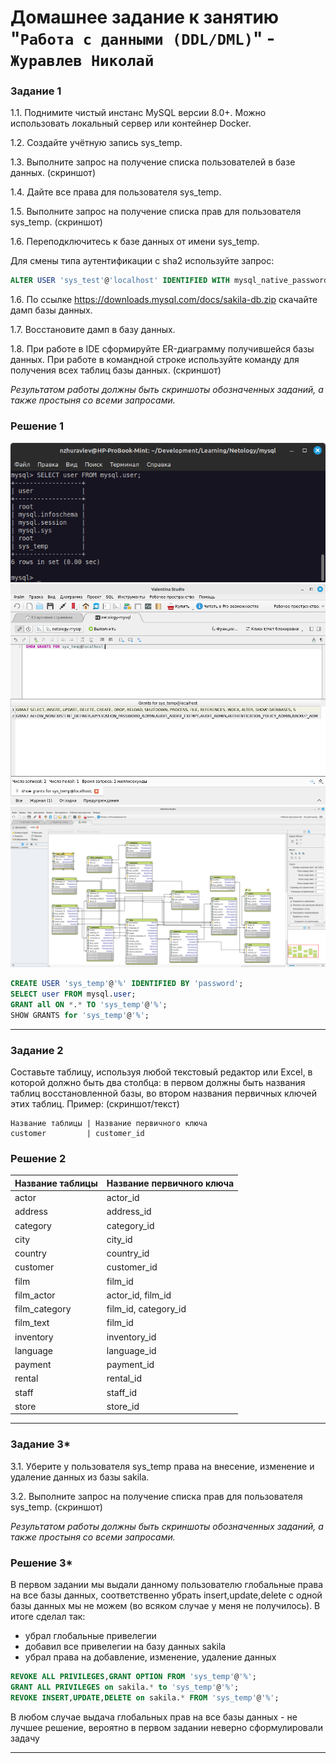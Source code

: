 # Домашнее задание к занятию "`Работа с данными (DDL/DML)`" - `Журавлев Николай`

### Задание 1
1.1. Поднимите чистый инстанс MySQL версии 8.0+. Можно использовать локальный сервер или контейнер Docker.

1.2. Создайте учётную запись sys_temp. 

1.3. Выполните запрос на получение списка пользователей в базе данных. (скриншот)

1.4. Дайте все права для пользователя sys_temp. 

1.5. Выполните запрос на получение списка прав для пользователя sys_temp. (скриншот)

1.6. Переподключитесь к базе данных от имени sys_temp.

Для смены типа аутентификации с sha2 используйте запрос: 
```sql
ALTER USER 'sys_test'@'localhost' IDENTIFIED WITH mysql_native_password BY 'password';
```
1.6. По ссылке https://downloads.mysql.com/docs/sakila-db.zip скачайте дамп базы данных.

1.7. Восстановите дамп в базу данных.

1.8. При работе в IDE сформируйте ER-диаграмму получившейся базы данных. При работе в командной строке используйте команду для получения всех таблиц базы данных. (скриншот)

*Результатом работы должны быть скриншоты обозначенных заданий, а также простыня со всеми запросами.*

### Решение 1
![](./img/12-02-01-01.png)
![](./img/12-02-01-02.png)
![](./img/12-02-01-03.png)

```sql
CREATE USER 'sys_temp'@'%' IDENTIFIED BY 'password';
SELECT user FROM mysql.user;
GRANT all ON *.* TO 'sys_temp'@'%';
SHOW GRANTS for 'sys_temp'@'%';
```

---

### Задание 2
Составьте таблицу, используя любой текстовый редактор или Excel, в которой должно быть два столбца: в первом должны быть названия таблиц восстановленной базы, во втором названия первичных ключей этих таблиц. Пример: (скриншот/текст)
```
Название таблицы | Название первичного ключа
customer         | customer_id
```

### Решение 2

| Название таблицы | Название первичного ключа |
|------------------|---------------------------|
| actor | actor_id |
| address | address_id |
| category | category_id |
| city | city_id |
| country | country_id |
| customer | customer_id |
| film | film_id |
| film_actor | actor_id, film_id |
| film_category | film_id, category_id |
| film_text | film_id |
| inventory | inventory_id |
| language | language_id |
| payment | payment_id |
| rental | rental_id |
| staff | staff_id |
| store | store_id |

---

### Задание 3*
3.1. Уберите у пользователя sys_temp права на внесение, изменение и удаление данных из базы sakila.

3.2. Выполните запрос на получение списка прав для пользователя sys_temp. (скриншот)

*Результатом работы должны быть скриншоты обозначенных заданий, а также простыня со всеми запросами.*

### Решение 3*
В первом задании мы выдали данному пользователю глобальные права на все базы данных, соответственно убрать insert,update,delete с одной базы данных мы не можем (во всяком случае у меня не получилось).
В итоге сделал так:
* убрал глобальные привелегии
* добавил все привелегии на базу данных sakila
* убрал права на добавление, изменение, удаление данных

```sql
REVOKE ALL PRIVILEGES,GRANT OPTION FROM 'sys_temp'@'%';
GRANT ALL PRIVILEGES on sakila.* to 'sys_temp'@'%';
REVOKE INSERT,UPDATE,DELETE on sakila.* FROM 'sys_temp'@'%';
```

В любом случае выдача глобальных прав на все базы данных - не лучшее решение, вероятно в первом задании неверно сформулировали задачу

---